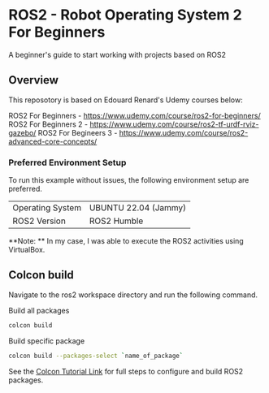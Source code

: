 # ROS2 - Robot Operating System 2 For Beginners

A beginner's guide to start working with projects based on ROS2

## Overview

This reposotory is based on Edouard Renard's Udemy courses below:

ROS2 For Beginners   - https://www.udemy.com/course/ros2-for-beginners/
ROS2 For Beginners 2 - https://www.udemy.com/course/ros2-tf-urdf-rviz-gazebo/
ROS2 For Begineers 3 - https://www.udemy.com/course/ros2-advanced-core-concepts/

### Preferred Environment Setup

To run this example without issues, the following environment setup are preferred.

|                  |                      |
|------------------|----------------------|
| Operating System | UBUNTU 22.04 (Jammy) |
| ROS2 Version     | ROS2 Humble          |

**Note: ** In my case, I was able to execute the ROS2 activities using VirtualBox.

## Colcon build

Navigate to the ros2 workspace directory and run the following command. 

Build all packages 

```bash
colcon build
```
Build specific package

```bash
colcon build --packages-select `name_of_package`
```

See the [Colcon Tutorial Link](https://docs.ros.org/en/humble/Tutorials/Beginner-Client-Libraries/Colcon-Tutorial.html) for full steps to configure and build ROS2 packages.